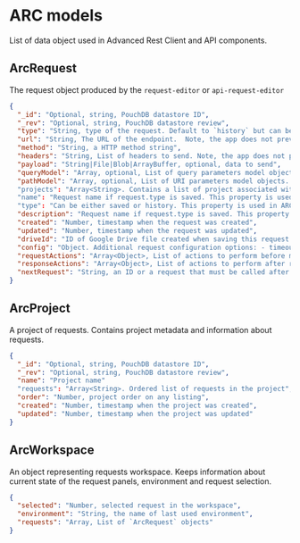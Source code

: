 # ARC models

List of data object used in Advanced Rest Client and API components.

## ArcRequest

The request object produced by the `request-editor` or `api-request-editor`

```json
{
  "_id": "Optional, string, PouchDB datastore ID",
  "_rev": "Optional, string, PouchDB datastore review",
  "type": "String, type of the request. Default to `history` but can be also `saved`",
  "url": "String, The URL of the endpoint.  Note, the app does not prevent invalid URL to be used",
  "method": "String, a HTTP method string",
  "headers": "String, List of headers to send. Note, the app does not prevent invalid headers to be send",
  "payload": "String|File|Blob|ArrayBuffer, optional, data to send",
  "queryModel": "Array, optional, List of query parameters model objects",
  "pathModel": "Array, optional, List of URI parameters model objects. This property is only available for `api-request-editor`"
  "projects": "Array<String>. Contains a list of project associated with this request. This property is only used in Advanced REST client application."
  "name": "Request name if request.type is saved. This property is used in ARC project"
  "type": "Can be either saved or history. This property is used in ARC project",
  "description": "Request name if request.type is saved. This property is used in ARC project",
  "created": "Number, timestamp when the request was created",
  "updated": "Number, timestamp when the request was updated",
  "driveId": "ID of Google Drive file created when saving this request object",
  "config": "Object. Additional request configuration options: - timeout (number), - followRedirects (boolean)",
  "requestActions": "Array<Object>, List of actions to perform before making a request",
  "responseActions": "Array<Object>, List of actions to perform after response is ready",
  "nextRequest": "String, an ID or a request that must be called after this request finishes"
}
```

## ArcProject

A project of requests. Contains project metadata and information about requests.

```json
{
  "_id": "Optional, string, PouchDB datastore ID",
  "_rev": "Optional, string, PouchDB datastore review",
  "name": "Project name"
  "requests": "Array<String>. Ordered list of requests in the project",
  "order": "Number, project order on any listing",
  "created": "Number, timestamp when the project was created",
  "updated": "Number, timestamp when the project was updated"
}
```


## ArcWorkspace

An object representing requests workspace. Keeps information about current state of the request panels, environment and request selection.



```json
{
  "selected": "Number, selected request in the workspace",
  "environment": "String, the name of last used environment",
  "requests": "Array, List of `ArcRequest` objects"
}
```

